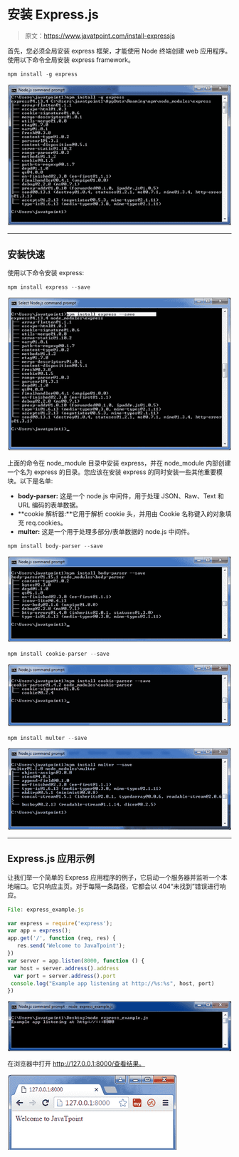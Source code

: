 # 安装 Express.js

> 原文：<https://www.javatpoint.com/install-expressjs>

首先，您必须全局安装 express 框架，才能使用 Node 终端创建 web 应用程序。使用以下命令全局安装 express framework。

```js
npm install -g express

```

![SettingServerExpressJS](img/987e7aa16d6b53a3d643b5902d27b8f7.png)

* * *

## 安装快速

使用以下命令安装 express:

```js
npm install express --save 

```

![SettingServerExpressJS](img/aee0e39c0b70f8e195a004e1fae3170d.png)

上面的命令在 node_module 目录中安装 express，并在 node_module 内部创建一个名为 express 的目录。您应该在安装 express 的同时安装一些其他重要模块。以下是名单:

*   **body-parser:** 这是一个 node.js 中间件，用于处理 JSON、Raw、Text 和 URL 编码的表单数据。
*   **cookie 解析器:**它用于解析 cookie 头，并用由 Cookie 名称键入的对象填充 req.cookies。
*   **multer:** 这是一个用于处理多部分/表单数据的 node.js 中间件。

```js
npm install body-parser --save 

```

![SettingServerExpressJS](img/5bbde5eec9f5097db2827224e793f188.png)

```js
npm install cookie-parser --save 

```

![SettingServerExpressJS](img/627a169fc1a31b41350b18d3235df87d.png)

```js
npm install multer --save 

```

![SettingServerExpressJS](img/c331cd31384f4c2c7ff19318d4cf4170.png)

* * *

## Express.js 应用示例

让我们举一个简单的 Express 应用程序的例子，它启动一个服务器并监听一个本地端口。它只响应主页。对于每隔一条路径，它都会以 404“未找到”错误进行响应。

```js
File: express_example.js

```

```js
var express = require('express');
var app = express();
app.get('/', function (req, res) {
   res.send('Welcome to JavaTpoint');
})
var server = app.listen(8000, function () {
var host = server.address().address
  var port = server.address().port
 console.log("Example app listening at http://%s:%s", host, port)
})

```

![SettingServerExpressJS](img/88ec93ac74794979dd4d1df3f13fbbb1.png)

在浏览器中打开 http://127.0.0.1:8000/查看结果。

![SettingServerExpressJS](img/0cc76e3524a9818ec5499ff1a2f9ce89.png)